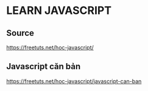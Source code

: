 # LEARN JAVASCRIPT
## Source 
https://freetuts.net/hoc-javascript/
## Javascript căn bản
https://freetuts.net/hoc-javascript/javascript-can-ban

